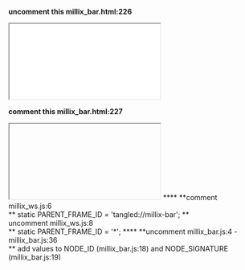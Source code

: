 **uncomment this millix_bar.html:226<br>**
<iframe id="frame_millix_api" src="./millix_ws.html" class="hidden"
onload="millix_bar.onApiFrameReady()"></iframe>

**comment this millix_bar.html:227<br>**
<iframe id="frame_millix_api" src="chrome-untrusted://millix-ws/" class="hidden"
onload="millix_bar.onApiFrameReady()"></iframe>
****
**comment millix_ws.js:6<br>**
static PARENT_FRAME_ID = 'tangled://millix-bar';
**<br>uncomment millix_ws.js:8<br>**
static PARENT_FRAME_ID = '*';
****
**uncomment millix_bar.js:4 - millix_bar.js:36<br>**
add values to NODE_ID (millix_bar.js:18) and NODE_SIGNATURE (millix_bar.js:19)

